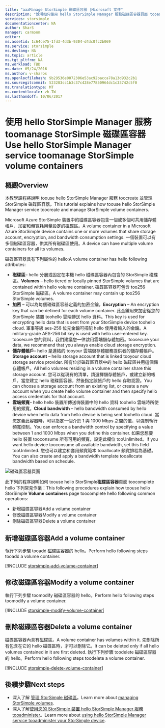 ```yaml
---
title: "aaaManage StorSimple 磁碟區容器 |Microsoft 文件"
description: "說明如何使用 hello StorSimple Manager 服務磁碟區容器頁面 tooadd、 修改或刪除磁碟區容器。"
services: storsimple
documentationcenter: NA
author: SharS
manager: carmonm
editor: 
ms.assetid: 1c64ce75-1fd3-4d3b-9304-d4dc0fc2b069
ms.service: storsimple
ms.devlang: NA
ms.topic: article
ms.tgt_pltfrm: NA
ms.workload: TBD
ms.date: 05/24/2016
ms.author: v-sharos
ms.openlocfilehash: 9b29536e0072306e53ac92bacca78a13d932c2b1
ms.sourcegitcommit: 523283cc1b3c37c428e77850964dc1c33742c5f0
ms.translationtype: MT
ms.contentlocale: zh-TW
ms.lasthandoff: 10/06/2017
---
```

# <a name="use-hello-storsimple-manager-service-toomanage-storsimple-volume-containers"></a><span data-ttu-id="dbb65-103">使用 hello StorSimple Manager 服務 toomanage StorSimple 磁碟區容器</span><span class="sxs-lookup"><span data-stu-id="dbb65-103">Use hello StorSimple Manager service toomanage StorSimple volume containers</span></span>
## <a name="overview"></a><span data-ttu-id="dbb65-104">概觀</span><span class="sxs-lookup"><span data-stu-id="dbb65-104">Overview</span></span>
<span data-ttu-id="dbb65-105">本教學課程將說明 toouse hello StorSimple Manager 服務 toocreate 並管理 StorSimple 磁碟區容器。</span><span class="sxs-lookup"><span data-stu-id="dbb65-105">This tutorial explains how toouse hello StorSimple Manager service toocreate and manage StorSimple volume containers.</span></span>

<span data-ttu-id="dbb65-106">Microsoft Azure StorSimple 裝置中的磁碟區容器包含一個或多個可共用儲存體帳戶、加密和頻寬耗用量設定的磁碟區。</span><span class="sxs-lookup"><span data-stu-id="dbb65-106">A volume container in a Microsoft Azure StorSimple device contains one or more volumes that share storage account, encryption, and bandwidth consumption settings.</span></span> <span data-ttu-id="dbb65-107">一個裝置可以有多個磁碟區容器，供其所有磁碟區使用。</span><span class="sxs-lookup"><span data-stu-id="dbb65-107">A device can have multiple volume containers for all its volumes.</span></span> 

<span data-ttu-id="dbb65-108">磁碟區容器具有下列屬性的 hello:</span><span class="sxs-lookup"><span data-stu-id="dbb65-108">A volume container has hello following attributes:</span></span>

* <span data-ttu-id="dbb65-109">**磁碟區**– hello 分層或固定在本機 hello 磁碟區容器內包含的 StorSimple 磁碟區。</span><span class="sxs-lookup"><span data-stu-id="dbb65-109">**Volumes** – hello tiered or locally pinned StorSimple volumes that are contained within hello volume container.</span></span> <span data-ttu-id="dbb65-110">磁碟區容器可包含 too256 StorSimple 磁碟區。</span><span class="sxs-lookup"><span data-stu-id="dbb65-110">A volume container may contain up too256 StorSimple volumes.</span></span>
* <span data-ttu-id="dbb65-111">**加密** – 可以為每個磁碟區容器定義的加密金鑰。</span><span class="sxs-lookup"><span data-stu-id="dbb65-111">**Encryption** – An encryption key that can be defined for each volume container.</span></span> <span data-ttu-id="dbb65-112">此金鑰用來加密從您的 StorSimple 裝置 toohello 雲端傳送 hello 資料。</span><span class="sxs-lookup"><span data-stu-id="dbb65-112">This key is used for encrypting hello data that is sent from your StorSimple device toohello cloud.</span></span> <span data-ttu-id="dbb65-113">軍事等級 aes-256 位元金鑰可搭配 hello 使用者輸入的金鑰。</span><span class="sxs-lookup"><span data-stu-id="dbb65-113">A military-grade AES-256 bit key is used with hello user-entered key.</span></span> <span data-ttu-id="dbb65-114">toosecure 您的資料，我們建議您一律啟用雲端儲存體加密。</span><span class="sxs-lookup"><span data-stu-id="dbb65-114">toosecure your data, we recommend that you always enable cloud storage encryption.</span></span>
* <span data-ttu-id="dbb65-115">**儲存體帳戶**– hello 是連結的 tooyour 雲端儲存體服務提供者的儲存體帳戶。</span><span class="sxs-lookup"><span data-stu-id="dbb65-115">**Storage account** – hello storage account that is linked tooyour cloud storage service provider.</span></span> <span data-ttu-id="dbb65-116">所有位於磁碟區容器中的 hello 磁碟區共用這個儲存體帳戶。</span><span class="sxs-lookup"><span data-stu-id="dbb65-116">All hello volumes residing in a volume container share this storage account.</span></span> <span data-ttu-id="dbb65-117">您可以從現有的清單，請選擇儲存體帳戶，或建立新的帳戶，當您建立 hello 磁碟區容器，然後指定該帳戶的 hello 存取認證。</span><span class="sxs-lookup"><span data-stu-id="dbb65-117">You can choose a storage account from an existing list, or create a new account when you create hello volume container and then specify hello access credentials for that account.</span></span>
* <span data-ttu-id="dbb65-118">**雲端頻寬**– hello hello 裝置所傳送嗨裝置中的 hello 資料 toohello 雲端時所使用的頻寬。</span><span class="sxs-lookup"><span data-stu-id="dbb65-118">**Cloud bandwidth** – hello bandwidth consumed by hello device when hello data from hello device is being sent toohello cloud.</span></span> <span data-ttu-id="dbb65-119">當您定義此容器時，可以指定一個介於 1 與 1000 Mbps 之間的值，以強制執行頻寬控制。</span><span class="sxs-lookup"><span data-stu-id="dbb65-119">You can enforce a bandwidth control by specifying a value between 1 and 1000 Mbps when you define this container.</span></span> <span data-ttu-id="dbb65-120">如果您想要 hello 裝置 tooconsume 所有可用的頻寬，設定此欄位 tooUnlimited。</span><span class="sxs-lookup"><span data-stu-id="dbb65-120">If you want hello device tooconsume all available bandwidth, set this field tooUnlimited.</span></span> <span data-ttu-id="dbb65-121">您也可以建立和套用頻寬範本 tooallocate 頻寬排程為基礎。</span><span class="sxs-lookup"><span data-stu-id="dbb65-121">You can also create and apply a bandwidth template tooallocate bandwidth based on schedule.</span></span>

![磁碟區容器頁面](./media/storsimple-manage-volume-containers/HCS_VolumeContainersPage.png)

<span data-ttu-id="dbb65-123">此下列的程序說明如何 toouse hello StorSimple**磁碟區容器**頁面 toocomplete hello 下列常見作業：</span><span class="sxs-lookup"><span data-stu-id="dbb65-123">This following procedures explain how toouse hello StorSimple **Volume containers** page toocomplete hello following common operations:</span></span>

* <span data-ttu-id="dbb65-124">新增磁碟區容器</span><span class="sxs-lookup"><span data-stu-id="dbb65-124">Add a volume container</span></span> 
* <span data-ttu-id="dbb65-125">修改磁碟區容器</span><span class="sxs-lookup"><span data-stu-id="dbb65-125">Modify a volume container</span></span> 
* <span data-ttu-id="dbb65-126">刪除磁碟區容器</span><span class="sxs-lookup"><span data-stu-id="dbb65-126">Delete a volume container</span></span> 

## <a name="add-a-volume-container"></a><span data-ttu-id="dbb65-127">新增磁碟區容器</span><span class="sxs-lookup"><span data-stu-id="dbb65-127">Add a volume container</span></span>
<span data-ttu-id="dbb65-128">執行下列步驟 tooadd 磁碟區容器的 hello。</span><span class="sxs-lookup"><span data-stu-id="dbb65-128">Perform hello following steps tooadd a volume container.</span></span>

[!INCLUDE [storsimple-add-volume-container](../../includes/storsimple-add-volume-container.md)]

## <a name="modify-a-volume-container"></a><span data-ttu-id="dbb65-129">修改磁碟區容器</span><span class="sxs-lookup"><span data-stu-id="dbb65-129">Modify a volume container</span></span>
<span data-ttu-id="dbb65-130">執行下列步驟 toomodify 磁碟區容器的 hello。</span><span class="sxs-lookup"><span data-stu-id="dbb65-130">Perform hello following steps toomodify a volume container.</span></span>

[!INCLUDE [storsimple-modify-volume-container](../../includes/storsimple-modify-volume-container.md)]

## <a name="delete-a-volume-container"></a><span data-ttu-id="dbb65-131">刪除磁碟區容器</span><span class="sxs-lookup"><span data-stu-id="dbb65-131">Delete a volume container</span></span>
<span data-ttu-id="dbb65-132">磁碟區容器內具有磁碟區。</span><span class="sxs-lookup"><span data-stu-id="dbb65-132">A volume container has volumes within it.</span></span> <span data-ttu-id="dbb65-133">先刪除所有包含在它的 hello 磁碟區時，才可以刪除它。</span><span class="sxs-lookup"><span data-stu-id="dbb65-133">It can be deleted only if all hello volumes contained in it are first deleted.</span></span> <span data-ttu-id="dbb65-134">執行下列步驟 toodelete 磁碟區容器的 hello。</span><span class="sxs-lookup"><span data-stu-id="dbb65-134">Perform hello following steps toodelete a volume container.</span></span>

[!INCLUDE [storsimple-delete-volume-container](../../includes/storsimple-delete-volume-container.md)]

## <a name="next-steps"></a><span data-ttu-id="dbb65-135">後續步驟</span><span class="sxs-lookup"><span data-stu-id="dbb65-135">Next steps</span></span>
* <span data-ttu-id="dbb65-136">深入了解 [管理 StorSimple 磁碟區](storsimple-manage-volumes.md)。</span><span class="sxs-lookup"><span data-stu-id="dbb65-136">Learn more about [managing StorSimple volumes](storsimple-manage-volumes.md).</span></span> 
* <span data-ttu-id="dbb65-137">深入了解[使用您的 StorSimple 裝置 hello StorSimple Manager 服務 tooadminister](storsimple-manager-service-administration.md)。</span><span class="sxs-lookup"><span data-stu-id="dbb65-137">Learn more about [using hello StorSimple Manager service tooadminister your StorSimple device](storsimple-manager-service-administration.md).</span></span>

